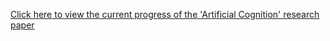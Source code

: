 [Click here to view the current progress of the 'Artificial Cognition' research paper](https://artificialcognition-research.github.io)
